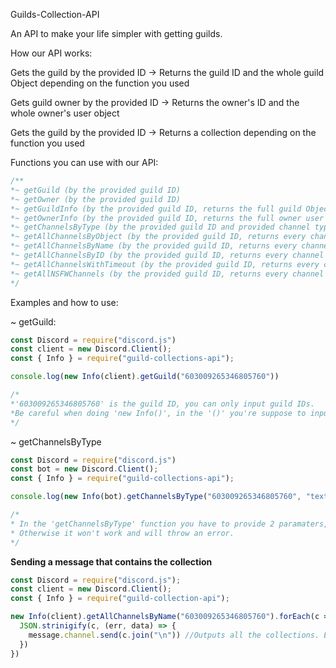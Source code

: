 Guilds-Collection-API

An API to make your life simpler with getting guilds.

How our API works:

Gets the guild by the provided ID -> Returns the guild ID and the whole guild Object depending on the function you used

Gets guild owner by the provided ID -> Returns the owner's ID and the whole owner's user object

Gets the guild by the provided ID -> Returns a collection depending on the function you used



Functions you can use with our API:

```js
/**
*~ getGuild (by the provided guild ID)
*~ getOwner (by the provided guild ID)
*~ getGuildInfo (by the provided guild ID, returns the full guild Object)
*~ getOwnerInfo (by the provided guild ID, returns the full owner user Object)
*~ getChannelsByType (by the provided guild ID and provided channel type) -- [E.g. -> "text"]
*~ getAllChannelsByObject (by the provided guild ID, returns every channel by their object)
*~ getAllChannelsByName (by the provided guild ID, returns every channel by it's name)
*~ getAllChannelsByID (by the provided guild ID, returns every channel by it's id)
*~ getAllChannelsWithTimeout (by the provided guild ID, returns every channel that has a timeout)
*~ getAllNSFWChannels (by the provided guild ID, returns every channel that's flagged as NSFW)
*/
```
Examples and how to use:


~ getGuild:

```js
const Discord = require("discord.js")
const client = new Discord.Client();
const { Info } = require("guild-collections-api");

console.log(new Info(client).getGuild("603009265346805760")) 

/*
*'603009265346805760' is the guild ID, you can only input guild IDs. 
*Be careful when doing 'new Info()', in the '()' you're suppose to input whatever you declared Discord.Client as
*/
```


~ getChannelsByType

```js
const Discord = require("discord.js")
const bot = new Discord.Client();
const { Info } = require("guild-collections-api");

console.log(new Info(bot).getChannelsByType("603009265346805760", "text"))

/*
* In the 'getChannelsByType' function you have to provide 2 paramaters, the guild ID and the channel type.
* Otherwise it won't work and will throw an error.
*/
```



**Sending a message that contains the collection**

```js
const Discord = require("discord.js");
const client = new Discord.Client();
const { Info } = require("guild-collection-api");

new Info(client).getAllChannelsByName("603009265346805760").forEach(c => {
  JSON.strinigify(c, (err, data) => {
    message.channel.send(c.join("\n")) //Outputs all the collections. Each of which is in a new line
  })
})
```
